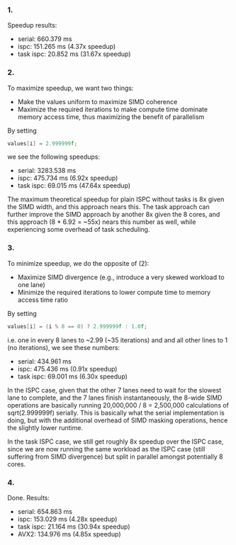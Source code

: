### 1.

Speedup results:
- serial: 660.379 ms
- ispc: 151.265 ms (4.37x speedup)
- task ispc: 20.852 ms (31.67x speedup)

### 2.

To maximize speedup, we want two things:
- Make the values uniform to maximize SIMD coherence
- Maximize the required iterations to make compute time dominate memory access time, thus maximizing the benefit of parallelism 

By setting 
```cpp
values[i] = 2.999999f;
```
we see the following speedups:
- serial: 3283.538 ms
- ispc: 475.734 ms (6.92x speedup)
- task ispc: 69.015 ms (47.64x speedup)

The maximum theoretical speedup for plain ISPC without tasks is 8x given the SIMD width, and this approach nears this. The task approach can further improve the SIMD approach by another 8x given the 8 cores, and this approach (8 * 6.92 = ~55x) nears this number as well, while experiencing some overhead of task scheduling.

### 3.

To minimize speedup, we do the opposite of (2):
- Maximize SIMD divergence (e.g., introduce a very skewed workload to one lane)
- Minimize the required iterations to lower compute time to memory access time ratio

By setting
```cpp
values[i] = (i % 8 == 0) ? 2.999999f : 1.0f;
```
i.e. one in every 8 lanes to ~2.99 (~35 iterations) and and all other lines to 1 (no iterations), we see these numbers:
- serial: 434.961 ms
- ispc: 475.436 ms (0.91x speedup)
- task ispc: 69.001 ms (6.30x speedup)

In the ISPC case, given that the other 7 lanes need to wait for the slowest lane to complete, and the 7 lanes finish instantaneously, the 8-wide SIMD operations are basically running 20,000,000 / 8 = 2,500,000 calculations of sqrt(2.999999f) serially. This is basically what the serial implementation is doing, but with the additional overhead of SIMD masking operations, hence the slightly lower runtime.

In the task ISPC case, we still get roughly 8x speedup over the ISPC case, since we are now running the same workload as the ISPC case (still suffering from SIMD divergence) but split in parallel amongst potentially 8 cores.

### 4.
Done. Results:
- serial: 654.863 ms
- ispc: 153.029 ms (4.28x speedup)
- task ispc: 21.164 ms (30.94x speedup)
- AVX2: 134.976 ms (4.85x speedup)
